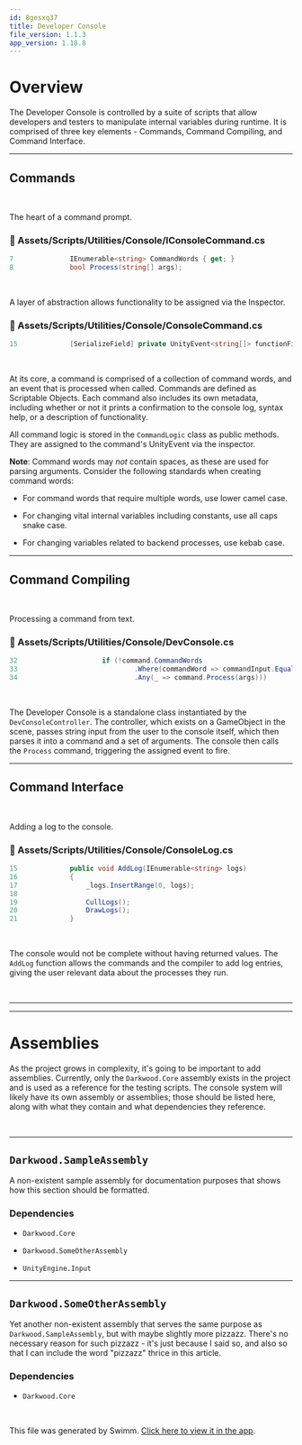 ```yaml
---
id: 8gesxq37
title: Developer Console
file_version: 1.1.3
app_version: 1.18.8
---
```


# Overview

The Developer Console is controlled by a suite of scripts that allow developers and testers to manipulate internal variables during runtime. It is comprised of three key elements - Commands, Command Compiling, and Command Interface.

* * *

## Commands

<br/>

The heart of a command prompt.
<!-- NOTE-swimm-snippet: the lines below link your snippet to Swimm -->
### 📄 Assets/Scripts/Utilities/Console/IConsoleCommand.cs
```c#
7              IEnumerable<string> CommandWords { get; }
8              bool Process(string[] args);
```

<br/>

A layer of abstraction allows functionality to be assigned via the Inspector.
<!-- NOTE-swimm-snippet: the lines below link your snippet to Swimm -->
### 📄 Assets/Scripts/Utilities/Console/ConsoleCommand.cs
```c#
15             [SerializeField] private UnityEvent<string[]> functionField;
```

<br/>

At its core, a command is comprised of a collection of command words, and an event that is processed when called. Commands are defined as Scriptable Objects. Each command also includes its own metadata, including whether or not it prints a confirmation to the console log, syntax help, or a description of functionality.

All command logic is stored in the `CommandLogic`<swm-token data-swm-token=":Assets/Scripts/Utilities/Console/Commands/CommandLogic.cs:8:5:5:`    public class CommandLogic : MonoBehaviour`"/> class as public methods. They are assigned to the command's UnityEvent via the inspector.

**Note**: Command words may _not_ contain spaces, as these are used for parsing arguments. Consider the following standards when creating command words:

*   For command words that require multiple words, use lower camel case.

*   For changing vital internal variables including constants, use all caps snake case.

*   For changing variables related to backend processes, use kebab case.

* * *

## Command Compiling

<br/>

Processing a command from text.
<!-- NOTE-swimm-snippet: the lines below link your snippet to Swimm -->
### 📄 Assets/Scripts/Utilities/Console/DevConsole.cs
```c#
32                     if (!command.CommandWords
33                             .Where(commandWord => commandInput.Equals(commandWord, StringComparison.OrdinalIgnoreCase))
34                             .Any(_ => command.Process(args))) 
```

<br/>

The Developer Console is a standalone class instantiated by the `DevConsoleController`<swm-token data-swm-token=":Assets/Scripts/Utilities/Console/DevConsoleController.cs:10:5:5:`    public class DevConsoleController : Singleton&lt;DevConsoleController&gt;`"/>. The controller, which exists on a GameObject in the scene, passes string input from the user to the console itself, which then parses it into a command and a set of arguments. The console then calls the `Process`<swm-token data-swm-token=":Assets/Scripts/Utilities/Console/Commands/Command.cs:9:7:7:`        public override bool Process(string[] args)`"/> command, triggering the assigned event to fire.

* * *

## Command Interface

<br/>

Adding a log to the console.
<!-- NOTE-swimm-snippet: the lines below link your snippet to Swimm -->
### 📄 Assets/Scripts/Utilities/Console/ConsoleLog.cs
```c#
15             public void AddLog(IEnumerable<string> logs)
16             {
17                 _logs.InsertRange(0, logs);
18                 
19                 CullLogs();
20                 DrawLogs();
21             }
```

<br/>

The console would not be complete without having returned values. The `AddLog`<swm-token data-swm-token=":Assets/Scripts/Utilities/Console/ConsoleLog.cs:15:5:5:`        public void AddLog(IEnumerable&lt;string&gt; logs)`"/> function allows the commands and the compiler to add log entries, giving the user relevant data about the processes they run.

<br/>

* * *

* * *

# Assemblies

As the project grows in complexity, it's going to be important to add assemblies. Currently, only the `Darkwood.Core` assembly exists in the project and is used as a reference for the testing scripts. The console system will likely have its own assembly or assemblies; those should be listed here, along with what they contain and what dependencies they reference.

<br/>

* * *

## `Darkwood.SampleAssembly`

A non-existent sample assembly for documentation purposes that shows how this section should be formatted.

### Dependencies

*   `Darkwood.Core`

*   `Darkwood.SomeOtherAssembly`

*   `UnityEngine.Input`

* * *

## `Darkwood.SomeOtherAssembly`

Yet another non-existent assembly that serves the same purpose as `Darkwood.SampleAssembly`, but with maybe slightly more pizzazz. There's no necessary reason for such pizzazz - it's just because I said so, and also so that I can include the word "pizzazz" thrice in this article.

### Dependencies

*   `Darkwood.Core`

<br/>

This file was generated by Swimm. [Click here to view it in the app](https://app.swimm.io/repos/Z2l0aHViJTNBJTNBZGFya3dvb2QlM0ElM0FwaWRpZQ==/docs/8gesxq37).
